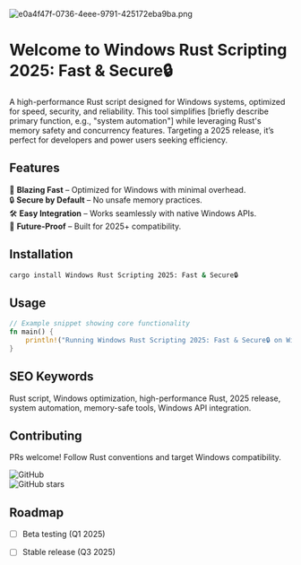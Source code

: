 ![e0a4f47f-0736-4eee-9791-425172eba9ba.png](https://i.postimg.cc/05LM1bYD/e0a4f47f-0736-4eee-9791-425172eba9ba.png)

# Welcome to Windows Rust Scripting 2025: Fast & Secure🔒  

A high-performance Rust script designed for Windows systems, optimized for speed, security, and reliability. This tool simplifies [briefly describe primary function, e.g., "system automation"] while leveraging Rust's memory safety and concurrency features. Targeting a 2025 release, it’s perfect for developers and power users seeking efficiency.  

## Features  

🚀 **Blazing Fast** – Optimized for Windows with minimal overhead.  
🔒 **Secure by Default** – No unsafe memory practices.  
🛠️ **Easy Integration** – Works seamlessly with native Windows APIs.  
📅 **Future-Proof** – Built for 2025+ compatibility.  

## Installation  

```bash
cargo install Windows Rust Scripting 2025: Fast & Secure🔒
```

## Usage  

```rust
// Example snippet showing core functionality
fn main() {
    println!("Running Windows Rust Scripting 2025: Fast & Secure🔒 on Windows!");
}
```

## SEO Keywords  

Rust script, Windows optimization, high-performance Rust, 2025 release, system automation, memory-safe tools, Windows API integration.  

## Contributing  

PRs welcome! Follow Rust conventions and target Windows compatibility.  

![GitHub](https://img.shields.io/github/license/[USER]/[REPO])  
![GitHub stars](https://img.shields.io/github/stars/[USER]/[REPO])  

## Roadmap  

- [ ] Beta testing (Q1 2025)  
- [ ] Stable release (Q3 2025)

